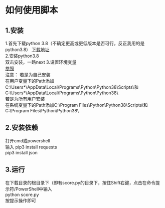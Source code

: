 # 如何使用脚本
## 1.安装
1.首先下载python 3.8（不确定更高或更低版本是否可行，反正我用的是python3.8） 
[下载地址](https://www.python.org/ftp/python/3.8.10/python-3.8.10-amd64.exe)  
2.安装python3.8  
双击安装，一路next
3.设置环境变量  
[参照](https://support.shotgunsoftware.com/hc/zh-cn/articles/114094235653)  
注意：
若是为自己安装  
在用户变量下的Path添加C:\Users\*\AppData\Local\Programs\Python\Python38\Scripts\和C:\Users\*\AppData\Local\Programs\Python\Python38\  
若是为所有用户安装  
在系统变量下的Path添加C:\Program Files\Python\Python38\Scripts\和C:\Program Files\Python\Python38\  
## 2.安装依赖
打开cmd或powershell    
输入
pip3 install requests  
pip3 install json  

## 3.运行  
在下载目录的根目录下（即有score.py的目录下，按住Shift右键，点击在命令提示符/PowerShell中输入  
python score.py  
按提示操作即可
